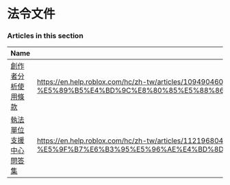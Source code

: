 # 法令文件  
### Articles in this section
Name|URL
-|-
[創作者分析使用條款](./創作者分析使用條款.html) |https://en.help.roblox.com/hc/zh-tw/articles/10949046065044-%E5%89%B5%E4%BD%9C%E8%80%85%E5%88%86%E6%9E%90%E4%BD%BF%E7%94%A8%E6%A2%9D%E6%AC%BE
[執法單位支援中心問答集](./執法單位支援中心問答集.html) |https://en.help.roblox.com/hc/zh-tw/articles/11219680442260-%E5%9F%B7%E6%B3%95%E5%96%AE%E4%BD%8D%E6%94%AF%E6%8F%B4%E4%B8%AD%E5%BF%83%E5%95%8F%E7%AD%94%E9%9B%86